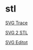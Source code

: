 # stl

[SVG Trace](https://svgtrace.com/png-to-svg)

[SVG 2 STL](https://svg2stl.com/)

[SVG Editot](https://boxy-svg.com/)
